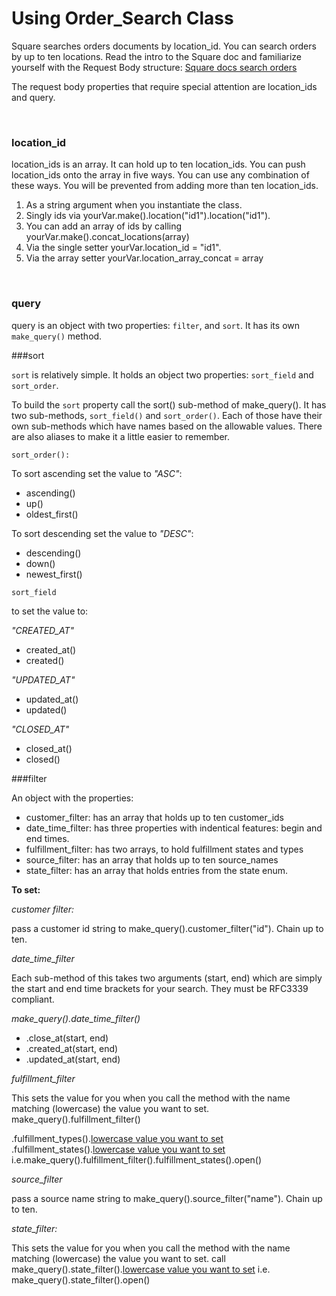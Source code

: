 # Using Order_Search Class

Square searches orders documents by location_id. You can search orders by up to ten locations. Read the intro to the Square doc and familiarize yourself with the Request Body structure:
[Square docs search orders](https://developer.squareup.com/reference/square/orders-api/search-orders)

The request body properties that require special attention are location_ids and query.

<br/>

### location_id

location_ids is an array. It can hold up to ten location_ids. You can push location_ids onto the array
in five ways. You can use any combination of these ways. You will be prevented from adding more than ten
location_ids.

1. As a string argument when you instantiate the class.
2. Singly ids via yourVar.make().location("id1").location("id1").
3. You can add an array of ids by calling yourVar.make().concat_locations(array)
4. Via the single setter yourVar.location_id = "id1".
5. Via the array setter yourVar.location_array_concat = array

<br/>

### query

query is an object with two properties: `filter`, and `sort`. It has its own `make_query()` method.

###sort

`sort` is relatively simple. It holds an object two properties: `sort_field` and `sort_order`.

To build the `sort` property call the sort() sub-method of make_query(). It has two sub-methods,
`sort_field()` and `sort_order()`. Each of those have their own sub-methods which have names
based on the allowable values. There are also aliases to make it a little easier to remember.

`sort_order():`

To sort ascending set the value to _"ASC"_:

- ascending()
- up()
- oldest_first()

To sort descending set the value to _"DESC"_:

- descending()
- down()
- newest_first()

`sort_field`

to set the value to:

_"CREATED_AT"_

- created_at()
- created()

_"UPDATED_AT"_

- updated_at()
- updated()

_"CLOSED_AT"_

- closed_at()
- closed()

###filter

An object with the properties:

- customer_filter: has an array that holds up to ten customer_ids
- date_time_filter: has three properties with indentical features: begin and end times.
- fulfillment_filter: has two arrays, to hold fulfillment states and types
- source_filter: has an array that holds up to ten source_names
- state_filter: has an array that holds entries from the state enum.

**To set:**

_customer filter:_

pass a customer id string to make_query().customer_filter("id"). Chain up to ten.

_date_time_filter_

Each sub-method of this takes two arguments (start, end) which are simply the start and end
time brackets for your search. They must be RFC3339 compliant.

_make_query().date_time_filter()_

- .close_at(start, end)
- .created_at(start, end)
- .updated_at(start, end)

_fulfillment_filter_

This sets the value for you when you call the method with the name matching (lowercase) the value you want to set.
make_query().fulfillment_filter()

.fulfillment_types().[lowercase value you want to set]()
.fulfillment_states().[lowercase value you want to set]()
i.e.make_query().fulfillment_filter().fulfillment_states().open()

_source_filter_

pass a source name string to make_query().source_filter("name"). Chain up to ten.

_state_filter:_

This sets the value for you when you call the method with the name matching (lowercase) the value you want to set.
call make_query().state_filter().[lowercase value you want to set]()
i.e. make_query().state_filter().open()
